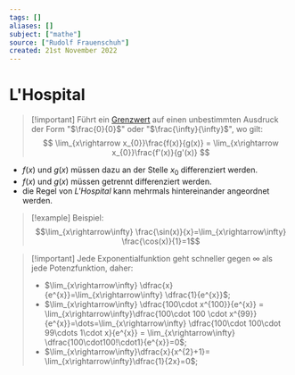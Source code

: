 ```yaml
---
tags: []
aliases: []
subject: ["mathe"]
source: ["Rudolf Frauenschuh"]
created: 21st November 2022
---
```


# L'Hospital

> [!important] Führt ein [Grenzwert](Grenzwert.md) auf einen unbestimmten Ausdruck der Form "$\frac{0}{0}$" oder "$\frac{\infty}{\infty}$", wo gilt:  
> $$ \lim_{x\rightarrow x_{0}}\frac{f(x)}{g(x)} = \lim_{x\rightarrow x_{0}}\frac{f'(x)}{g'(x)} $$

- $f(x)$ und $g(x)$ müssen dazu an der Stelle $x_{0}$ differenziert werden.
- $f(x)$ und $g(x)$ müssen getrennt differenziert werden.
- die Regel von *L'Hospital* kann mehrmals hintereinander angeordnet werden. 

> [!example] Beispiel:  
> $$\lim_{x\rightarrow\infty} \frac{\sin(x)}{x}=\lim_{x\rightarrow\infty} \frac{\cos(x)}{1}=1$$

> [!important] Jede Exponentialfunktion geht schneller gegen $\infty$ als jede Potenzfunktion, daher:
> - $\lim_{x\rightarrow\infty} \dfrac{x}{e^{x}}=\lim_{x\rightarrow\infty} \dfrac{1}{e^{x}}$;
> - $\lim_{x\rightarrow\infty} \dfrac{100\cdot x^{100}}{e^{x}} = \lim_{x\rightarrow\infty}\dfrac{100\cdot 100 \cdot x^{99}}{e^{x}}=\dots=\lim_{x\rightarrow\infty} \dfrac{100\cdot 100\cdot 99\cdots 1\cdot x}{e^{x}} = \lim_{x\rightarrow\infty} \dfrac{100\cdot100!\cdot1}{e^{x}}=0$;
> - $\lim_{x\rightarrow\infty}\dfrac{x}{x^{2}+1}= \lim_{x\rightarrow\infty}\dfrac{1}{2x}=0$;
> 